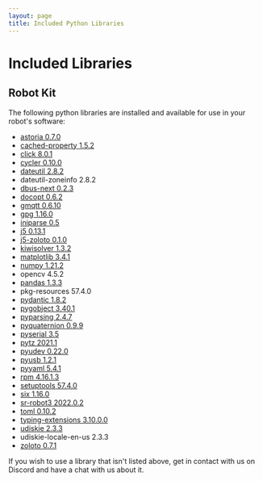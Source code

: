 ```yaml
---
layout: page
title: Included Python Libraries
---
```


Included Libraries
==================

Robot Kit
---------

The following python libraries are installed and available for use in your robot's software:

* [astoria 0.7.0](https://pypi.org/project/astoria)
* [cached-property 1.5.2](https://pypi.org/project/cached-property)
* [click 8.0.1](https://pypi.org/project/click)
* [cycler 0.10.0](https://pypi.org/project/cycler)
* [dateutil 2.8.2](https://pypi.org/project/python-dateutil/)
* dateutil-zoneinfo 2.8.2
* [dbus-next 0.2.3](https://pypi.org/project/dbus-next)
* [docopt 0.6.2](https://pypi.org/project/docopt)
* [gmqtt 0.6.10](https://pypi.org/project/gmqtt)
* [gpg 1.16.0](https://pypi.org/project/gpg)
* [iniparse 0.5](https://pypi.org/project/iniparse)
* [j5 0.13.1](https://pypi.org/project/j5)
* [j5-zoloto 0.1.0](https://pypi.org/project/j5-zoloto)
* [kiwisolver 1.3.2](https://pypi.org/project/kiwisolver)
* [matplotlib 3.4.1](https://pypi.org/project/matplotlib)
* [numpy 1.21.2](https://pypi.org/project/numpy)
* opencv 4.5.2
* [pandas 1.3.3](https://pypi.org/project/pandas)
* pkg-resources 57.4.0
* [pydantic 1.8.2](https://pypi.org/project/pydantic)
* [pygobject 3.40.1](https://pypi.org/project/PyGObject/)
* [pyparsing 2.4.7](https://pypi.org/project/pyparsing)
* [pyquaternion 0.9.9](https://pypi.org/project/pyquaternion)
* [pyserial 3.5](https://pypi.org/project/pyserial)
* [pytz 2021.1](https://pypi.org/project/pytz)
* [pyudev 0.22.0](https://pypi.org/project/pyudev)
* [pyusb 1.2.1](https://pypi.org/project/pyusb)
* [pyyaml 5.4.1](https://pypi.org/project/PyYAML/)
* [rpm 4.16.1.3](https://pypi.org/project/rpm)
* [setuptools 57.4.0](https://pypi.org/project/setuptools)
* [six 1.16.0](https://pypi.org/project/six)
* [sr-robot3 2022.0.2](https://pypi.org/project/sr.robot3/)
* [toml 0.10.2](https://pypi.org/project/toml)
* [typing-extensions 3.10.0.0](https://pypi.org/project/typing-extensions)
* [udiskie 2.3.3](https://pypi.org/project/udiskie)
* udiskie-locale-en-us 2.3.3
* [zoloto 0.7.1](https://pypi.org/project/zoloto)

If you wish to use a library that isn't listed above, get in contact with us on Discord and have a chat with us about it.
